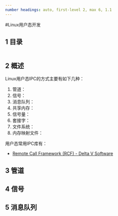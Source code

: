 ```yaml
---
number headings: auto, first-level 2, max 6, 1.1
---
```

#Linux用户态开发

## 1 目录

```toc
```

## 2 概述

Linux用户态IPC的方式主要有如下几种：
1. 管道：
2. 信号：
3. 消息队列：
4. 共享内存：
5. 信号量：
6. 套接字：
7. 文件系统：
8. 内存映射文件：

用户态常用IPC库有：
- [Remote Call Framework (RCF) - Delta V Software](https://www.deltavsoft.com/)

## 3 管道



## 4 信号


## 5 消息队列


